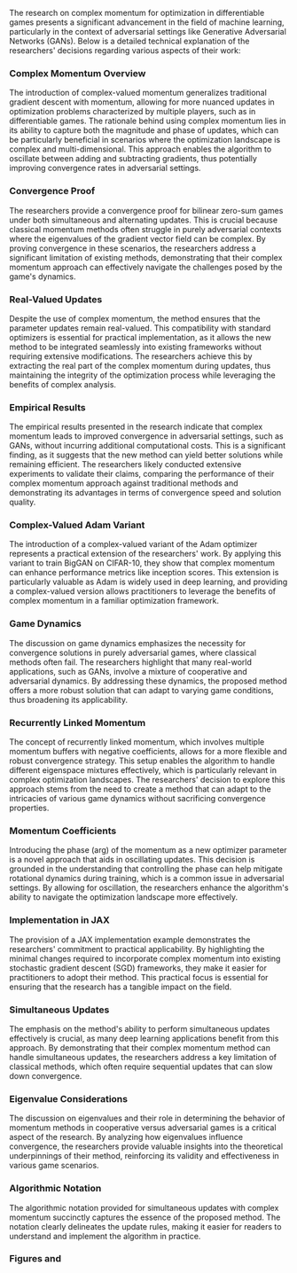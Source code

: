 The research on complex momentum for optimization in differentiable games presents a significant advancement in the field of machine learning, particularly in the context of adversarial settings like Generative Adversarial Networks (GANs). Below is a detailed technical explanation of the researchers' decisions regarding various aspects of their work:

### Complex Momentum Overview
The introduction of complex-valued momentum generalizes traditional gradient descent with momentum, allowing for more nuanced updates in optimization problems characterized by multiple players, such as in differentiable games. The rationale behind using complex momentum lies in its ability to capture both the magnitude and phase of updates, which can be particularly beneficial in scenarios where the optimization landscape is complex and multi-dimensional. This approach enables the algorithm to oscillate between adding and subtracting gradients, thus potentially improving convergence rates in adversarial settings.

### Convergence Proof
The researchers provide a convergence proof for bilinear zero-sum games under both simultaneous and alternating updates. This is crucial because classical momentum methods often struggle in purely adversarial contexts where the eigenvalues of the gradient vector field can be complex. By proving convergence in these scenarios, the researchers address a significant limitation of existing methods, demonstrating that their complex momentum approach can effectively navigate the challenges posed by the game's dynamics.

### Real-Valued Updates
Despite the use of complex momentum, the method ensures that the parameter updates remain real-valued. This compatibility with standard optimizers is essential for practical implementation, as it allows the new method to be integrated seamlessly into existing frameworks without requiring extensive modifications. The researchers achieve this by extracting the real part of the complex momentum during updates, thus maintaining the integrity of the optimization process while leveraging the benefits of complex analysis.

### Empirical Results
The empirical results presented in the research indicate that complex momentum leads to improved convergence in adversarial settings, such as GANs, without incurring additional computational costs. This is a significant finding, as it suggests that the new method can yield better solutions while remaining efficient. The researchers likely conducted extensive experiments to validate their claims, comparing the performance of their complex momentum approach against traditional methods and demonstrating its advantages in terms of convergence speed and solution quality.

### Complex-Valued Adam Variant
The introduction of a complex-valued variant of the Adam optimizer represents a practical extension of the researchers' work. By applying this variant to train BigGAN on CIFAR-10, they show that complex momentum can enhance performance metrics like inception scores. This extension is particularly valuable as Adam is widely used in deep learning, and providing a complex-valued version allows practitioners to leverage the benefits of complex momentum in a familiar optimization framework.

### Game Dynamics
The discussion on game dynamics emphasizes the necessity for convergence solutions in purely adversarial games, where classical methods often fail. The researchers highlight that many real-world applications, such as GANs, involve a mixture of cooperative and adversarial dynamics. By addressing these dynamics, the proposed method offers a more robust solution that can adapt to varying game conditions, thus broadening its applicability.

### Recurrently Linked Momentum
The concept of recurrently linked momentum, which involves multiple momentum buffers with negative coefficients, allows for a more flexible and robust convergence strategy. This setup enables the algorithm to handle different eigenspace mixtures effectively, which is particularly relevant in complex optimization landscapes. The researchers' decision to explore this approach stems from the need to create a method that can adapt to the intricacies of various game dynamics without sacrificing convergence properties.

### Momentum Coefficients
Introducing the phase (arg) of the momentum as a new optimizer parameter is a novel approach that aids in oscillating updates. This decision is grounded in the understanding that controlling the phase can help mitigate rotational dynamics during training, which is a common issue in adversarial settings. By allowing for oscillation, the researchers enhance the algorithm's ability to navigate the optimization landscape more effectively.

### Implementation in JAX
The provision of a JAX implementation example demonstrates the researchers' commitment to practical applicability. By highlighting the minimal changes required to incorporate complex momentum into existing stochastic gradient descent (SGD) frameworks, they make it easier for practitioners to adopt their method. This practical focus is essential for ensuring that the research has a tangible impact on the field.

### Simultaneous Updates
The emphasis on the method's ability to perform simultaneous updates effectively is crucial, as many deep learning applications benefit from this approach. By demonstrating that their complex momentum method can handle simultaneous updates, the researchers address a key limitation of classical methods, which often require sequential updates that can slow down convergence.

### Eigenvalue Considerations
The discussion on eigenvalues and their role in determining the behavior of momentum methods in cooperative versus adversarial games is a critical aspect of the research. By analyzing how eigenvalues influence convergence, the researchers provide valuable insights into the theoretical underpinnings of their method, reinforcing its validity and effectiveness in various game scenarios.

### Algorithmic Notation
The algorithmic notation provided for simultaneous updates with complex momentum succinctly captures the essence of the proposed method. The notation clearly delineates the update rules, making it easier for readers to understand and implement the algorithm in practice.

### Figures and